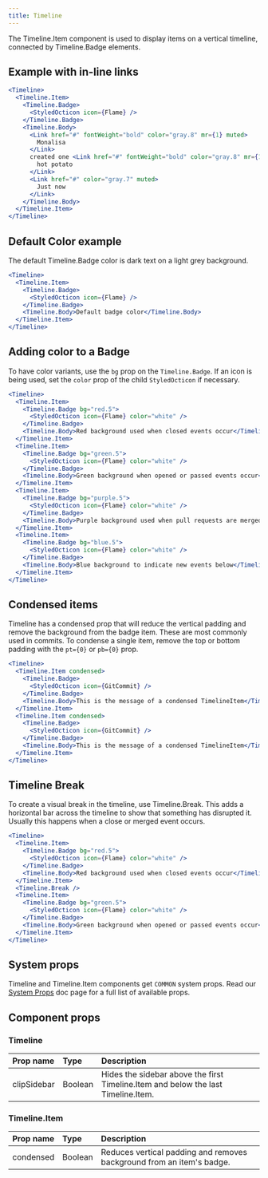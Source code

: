 ```yaml
---
title: Timeline
---
```


The Timeline.Item component is used to display items on a vertical timeline, connected by Timeline.Badge elements.

## Example with in-line links

```jsx live
<Timeline>
  <Timeline.Item>
    <Timeline.Badge>
      <StyledOcticon icon={Flame} />
    </Timeline.Badge>
    <Timeline.Body>
      <Link href="#" fontWeight="bold" color="gray.8" mr={1} muted>
        Monalisa
      </Link>
      created one <Link href="#" fontWeight="bold" color="gray.8" mr={1} muted>
        hot potato
      </Link>
      <Link href="#" color="gray.7" muted>
        Just now
      </Link>
    </Timeline.Body>
  </Timeline.Item>
</Timeline>
```

## Default Color example

The default Timeline.Badge color is dark text on a light grey background.

```jsx live
<Timeline>
  <Timeline.Item>
    <Timeline.Badge>
      <StyledOcticon icon={Flame} />
    </Timeline.Badge>
    <Timeline.Body>Default badge color</Timeline.Body>
  </Timeline.Item>
</Timeline>
```

## Adding color to a Badge

To have color variants, use the `bg` prop on the `Timeline.Badge`. If an icon is being used, set the `color` prop
of the child `StyledOcticon` if necessary.

```jsx live
<Timeline>
  <Timeline.Item>
    <Timeline.Badge bg="red.5">
      <StyledOcticon icon={Flame} color="white" />
    </Timeline.Badge>
    <Timeline.Body>Red background used when closed events occur</Timeline.Body>
  </Timeline.Item>
  <Timeline.Item>
    <Timeline.Badge bg="green.5">
      <StyledOcticon icon={Flame} color="white" />
    </Timeline.Badge>
    <Timeline.Body>Green background when opened or passed events occur</Timeline.Body>
  </Timeline.Item>
  <Timeline.Item>
    <Timeline.Badge bg="purple.5">
      <StyledOcticon icon={Flame} color="white" />
    </Timeline.Badge>
    <Timeline.Body>Purple background used when pull requests are merged</Timeline.Body>
  </Timeline.Item>
  <Timeline.Item>
    <Timeline.Badge bg="blue.5">
      <StyledOcticon icon={Flame} color="white" />
    </Timeline.Badge>
    <Timeline.Body>Blue background to indicate new events below</Timeline.Body>
  </Timeline.Item>
</Timeline>
```

## Condensed items

Timeline has a condensed prop that will reduce the vertical padding and remove the background from the badge item. These are most commonly used in commits. To condense a single item, remove the top or bottom padding with the `pt={0}` or `pb={0}` prop.

```jsx live
<Timeline>
  <Timeline.Item condensed>
    <Timeline.Badge>
      <StyledOcticon icon={GitCommit} />
    </Timeline.Badge>
    <Timeline.Body>This is the message of a condensed TimelineItem</Timeline.Body>
  </Timeline.Item>
  <Timeline.Item condensed>
    <Timeline.Badge>
      <StyledOcticon icon={GitCommit} />
    </Timeline.Badge>
    <Timeline.Body>This is the message of a condensed TimelineItem</Timeline.Body>
  </Timeline.Item>
</Timeline>
```

## Timeline Break

To create a visual break in the timeline, use Timeline.Break. This adds a horizontal bar across the timeline to show that something has disrupted it. Usually this happens when a close or merged event occurs.

```jsx live
<Timeline>
  <Timeline.Item>
    <Timeline.Badge bg="red.5">
      <StyledOcticon icon={Flame} color="white" />
    </Timeline.Badge>
    <Timeline.Body>Red background used when closed events occur</Timeline.Body>
  </Timeline.Item>
  <Timeline.Break />
  <Timeline.Item>
    <Timeline.Badge bg="green.5">
      <StyledOcticon icon={Flame} color="white" />
    </Timeline.Badge>
    <Timeline.Body>Green background when opened or passed events occur</Timeline.Body>
  </Timeline.Item>
</Timeline>
```

## System props

Timeline and Timeline.Item components get `COMMON` system props. Read our [System Props](/system-props) doc page for a full list of available props.

## Component props

### Timeline

| Prop name   | Type    | Description                                                                       |
| :---------- | :------ | :-------------------------------------------------------------------------------- |
| clipSidebar | Boolean | Hides the sidebar above the first Timeline.Item and below the last Timeline.Item. |

### Timeline.Item

| Prop name | Type    | Description                                                           |
| :-------- | :------ | :-------------------------------------------------------------------- |
| condensed | Boolean | Reduces vertical padding and removes background from an item's badge. |
